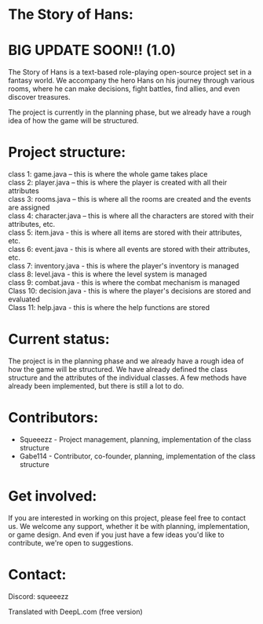 # The Story of Hans:
# BIG UPDATE SOON!! (1.0)
The Story of Hans is a text-based role-playing open-source project set in a fantasy world.
We accompany the hero Hans on his journey through various rooms, where he can make decisions, fight battles, find allies, and even discover treasures.

The project is currently in the planning phase, but we already have a rough idea of how the game will be structured.
# Project structure:

class 1: game.java – this is where the whole game takes place  
class 2: player.java – this is where the player is created with all their attributes  
class 3: rooms.java – this is where all the rooms are created and the events are assigned  
class 4: character.java – this is where all the characters are stored with their attributes, etc.  
class 5: item.java - this is where all items are stored with their attributes, etc.  
class 6: event.java - this is where all events are stored with their attributes, etc.  
class 7: inventory.java - this is where the player's inventory is managed  
class 8: level.java - this is where the level system is managed  
class 9: combat.java - this is where the combat mechanism is managed  
Class 10: decision.java - this is where the player's decisions are stored and evaluated  
Class 11: help.java - this is where the help functions are stored  

# Current status:
The project is in the planning phase and we already have a rough idea of how the game will be structured.
We have already defined the class structure and the attributes of the individual classes.
A few methods have already been implemented, but there is still a lot to do.

# Contributors:
- Squeeezz - Project management, planning, implementation of the class structure
- Gabe114 - Contributor, co-founder, planning, implementation of the class structure

# Get involved:
If you are interested in working on this project, please feel free to contact us.
We welcome any support, whether it be with planning, implementation, or game design.
And even if you just have a few ideas you'd like to contribute, we're open to suggestions.

# Contact:
Discord: squeeezz

Translated with DeepL.com (free version)
